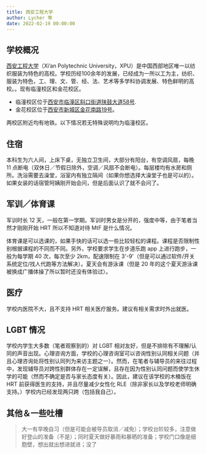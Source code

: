 ```yaml
---
title: 西安工程大学
author: Lycher 等
date: 2022-02-19 00:00:00
---
```


## 学校概况

[西安工程大学](https://www.xpu.edu.cn/)（Xi’an Polytechnic University，XPU）是中国西部地区唯一以纺织服装为特色的高校。学校历经100余年的发展，已经成为一所以工为主，纺织、服装为特色，工、理、文、管、经、法、艺术等多学科协调发展、特色鲜明的高校。。现有临潼校区和金花校区。

- 临潼校区位于[西安市临潼区斜口街道陕鼓大道58号](https://amap.com/place/B001D063NQ).
- 金花校区位于[西安市新城区金花南路19号](https://amap.com/place/B001D09SFP)。

两校区附近均有地铁。以下情况若无特殊说明均为临潼校区。

## 住宿

本科生为六人间，上床下桌，无独立卫生间，大部分有阳台，有空调风扇，每晚 11 点断电（双休日／节假日除外，空调／风扇不会断电）。每层楼均有水房和厕所。洗浴需要去澡堂，浴室内有独立隔间（如果你想选择大澡堂子也是可以的）。如果女装的话宿管阿姨刚开始会问，但是后面认识了就不会问了。

## 军训／体育课

军训时长 12 天，一般在第一学期。军训时男女是分开的，强度中等，由于笔者当然才刚刚开始 HRT 所以不知道对待 MtF 是什么情况。

体育课是可以选课的，如果手快的话可以选一些比较轻松的课程。课程是否限制性别根据课程的不同而不同。另外，学校要求学生在步道乐跑 app 上进行跑步，一般为每学期 40 次，每次至少 2km，配速限制在 3'-9'（但是可以通过软件/开关系统定位/找人代跑等方法解决）。夏天会有游泳课（但是 20 年的这个夏天游泳课被换成广播体操了所以暂时还没有体验过）。

## 医疗

学校内医院不大，且不支持 HRT 相关医疗服务。建议有相关需求时外出就医。

## LGBT 情况

学校内学生大多数（笔者观察到的）对 LGBT 相对友好，但是不排除有不理解/认同的声音出现。心理咨询方面，学校的心理咨询室可以咨询性别认同相关问题（并且心理咨询处将性别认同列为来访主题之一）。然而，在笔者与辅导员的来往过程中，发现辅导员对跨性别群体存在一定误解，且存在因为性别认同问题而使学生休学的可能（然而不确定是否与家长态度有关）。因此，建议在该学校的木桶饭在 HRT 前获得医生的支持，并且尽量减少女性化 RLE（除非家长以及学校老师明确支持。）学校内已经发现两只跨（包括我自己）。

## 其他＆一些吐槽

>大一有早晚自习（但是可能会被导员取消／减免）；学校台阶较多，注意做好登山的准备（不是）；同时夏天做好暴雨和暴晒的准备；学校门口像是细胞壁，想出就出想进就进；没了
